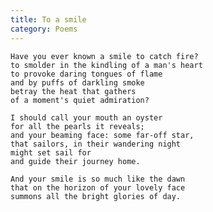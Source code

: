```yaml
---
title: To a smile
category: Poems
---
```


    Have you ever known a smile to catch fire?
    to smolder in the kindling of a man's heart
    to provoke daring tongues of flame
    and by puffs of darkling smoke
    betray the heat that gathers
    of a moment's quiet admiration?

    I should call your mouth an oyster
    for all the pearls it reveals;
    and your beaming face: some far-off star,
    that sailors, in their wandering night
    might set sail for
    and guide their journey home.

    And your smile is so much like the dawn
    that on the horizon of your lovely face
    summons all the bright glories of day.


